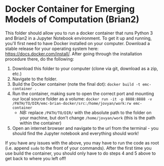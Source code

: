 
Docker Container for Emerging Models of Computation (Brian2)
============================================================

This folder should allow you to run a docker container that runs Python 3 and
Brian2 in a Jupyter Notebook environment. To get it up and running, you'll first
need to have Docker installed on your computer. Download a stable release for
your operating system here: <https://docs.docker.com/install/>. After going
through the installation procedure there, do the following:

1.  Download this folder to your computer (clone via git, download as a zip, etc.)
2.  Navigate to the folder.
3.  Build the Docker container (note the final dot): `docker build -t emc-container .`
4.  Run the container, making sure to open the correct port and mounting our
    local source folder as a volume:
    `docker run -it -p 8888:8888 -v /PATH/TO/DIR/emc-brian-docker/src:/home/jovyan/work:rw emc-container`
    -   _NB:_ replace `/PATH/TO/DIR/` with the absolute path to the folder on your
        machine, but don't change `/home/jovyan/work` (this is the path within
        the container)
5.  Open an internet browser and navigate to the url from the terminal - you
    should find the Jupyter notebook and everything should work!

If you have any issues with the above, you may have to run the code as root
(i.e. append `sudo` to the front of your commands). After the first time you use
build the container, you should only have to do steps 4 and 5 above to get back
to where you left off!
